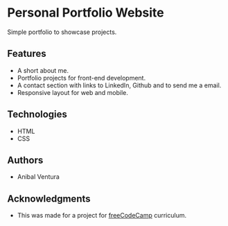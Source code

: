 # Personal Portfolio Website

Simple portfolio to showcase projects.

## Features

- A short about me.
- Portfolio projects for front-end development.
- A contact section with links to LinkedIn, Github and to send me a email.
- Responsive layout for web and mobile.

## Technologies

- HTML
- CSS

## Authors

- Anibal Ventura

## Acknowledgments

- This was made for a project for [freeCodeCamp](https://www.freecodecamp.org/) curriculum.
